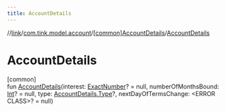 ```yaml
---
title: AccountDetails
---
```

//[link](../../../index.html)/[com.tink.model.account](../index.html)/[[common]AccountDetails](index.html)/[AccountDetails](-account-details.html)



# AccountDetails



[common]\
fun [AccountDetails](-account-details.html)(interest: [ExactNumber](../../com.tink.model.misc/[common]-exact-number/index.html)? = null, numberOfMonthsBound: [Int](https://kotlinlang.org/api/latest/jvm/stdlib/kotlin/-int/index.html)? = null, type: [AccountDetails.Type](-type/index.html)?, nextDayOfTermsChange: &lt;ERROR CLASS&gt;? = null)




